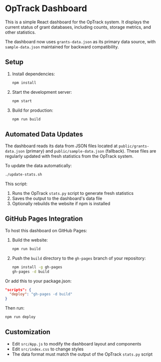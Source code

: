 # OpTrack Dashboard

This is a simple React dashboard for the OpTrack system. It displays the current status of grant databases, including counts, storage metrics, and other statistics.

The dashboard now uses `grants-data.json` as its primary data source, with `sample-data.json` maintained for backward compatibility.

## Setup

1. Install dependencies:
   ```bash
   npm install
   ```

2. Start the development server:
   ```bash
   npm start
   ```

3. Build for production:
   ```bash
   npm run build
   ```

## Automated Data Updates

The dashboard reads its data from JSON files located at `public/grants-data.json` (primary) and `public/sample-data.json` (fallback). These files are regularly updated with fresh statistics from the OpTrack system.

To update the data automatically:

```bash
./update-stats.sh
```

This script:
1. Runs the OpTrack `stats.py` script to generate fresh statistics
2. Saves the output to the dashboard's data file
3. Optionally rebuilds the website if npm is installed

## GitHub Pages Integration

To host this dashboard on GitHub Pages:

1. Build the website:
   ```bash
   npm run build
   ```

2. Push the `build` directory to the `gh-pages` branch of your repository:
   ```bash
   npm install -g gh-pages
   gh-pages -d build
   ```

Or add this to your package.json:
```json
"scripts": {
  "deploy": "gh-pages -d build"
}
```

Then run:
```bash
npm run deploy
```

## Customization

- Edit `src/App.js` to modify the dashboard layout and components
- Edit `src/index.css` to change styles
- The data format must match the output of the OpTrack `stats.py` script